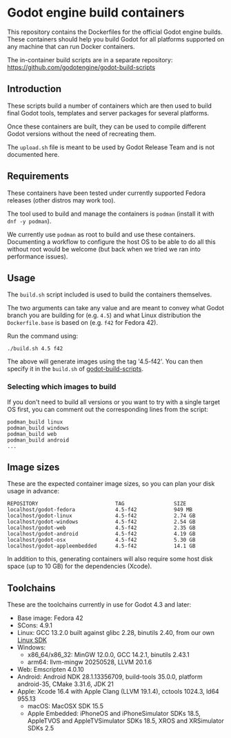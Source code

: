# Godot engine build containers

This repository contains the Dockerfiles for the official Godot engine builds.
These containers should help you build Godot for all platforms supported on
any machine that can run Docker containers.

The in-container build scripts are in a separate repository:
https://github.com/godotengine/godot-build-scripts


## Introduction

These scripts build a number of containers which are then used to build final
Godot tools, templates and server packages for several platforms.

Once these containers are built, they can be used to compile different Godot
versions without the need of recreating them.

The `upload.sh` file is meant to be used by Godot Release Team and is not
documented here.


## Requirements

These containers have been tested under currently supported Fedora releases
(other distros may work too).

The tool used to build and manage the containers is `podman` (install it with
`dnf -y podman`).

We currently use `podman` as root to build and use these containers. Documenting
a workflow to configure the host OS to be able to do all this without root would
be welcome (but back when we tried we ran into performance issues).


## Usage

The `build.sh` script included is used to build the containers themselves.

The two arguments can take any value and are meant to convey what Godot branch
you are building for (e.g. `4.5`) and what Linux distribution the `Dockerfile.base`
is based on (e.g. `f42` for Fedora 42).

Run the command using:

    ./build.sh 4.5 f42

The above will generate images using the tag '4.5-f42'.
You can then specify it in the `build.sh` of
[godot-build-scripts](https://github.com/godotengine/godot-build-scripts).


### Selecting which images to build

If you don't need to build all versions or you want to try with a single target OS first,
you can comment out the corresponding lines from the script:

    podman_build linux
    podman_build windows
    podman_build web
    podman_build android
    ...


## Image sizes

These are the expected container image sizes, so you can plan your disk usage in advance:

    REPOSITORY                         TAG                SIZE
    localhost/godot-fedora             4.5-f42            949 MB
    localhost/godot-linux              4.5-f42            2.74 GB
    localhost/godot-windows            4.5-f42            2.54 GB
    localhost/godot-web                4.5-f42            2.35 GB
    localhost/godot-android            4.5-f42            4.19 GB
    localhost/godot-osx                4.5-f42            5.30 GB
    localhost/godot-appleembedded      4.5-f42            14.1 GB

In addition to this, generating containers will also require some host disk space
(up to 10 GB) for the dependencies (Xcode).


## Toolchains

These are the toolchains currently in use for Godot 4.3 and later:

- Base image: Fedora 42
- SCons: 4.9.1
- Linux: GCC 13.2.0 built against glibc 2.28, binutils 2.40, from our own [Linux SDK](https://github.com/godotengine/buildroot)
- Windows:
  * x86_64/x86_32: MinGW 12.0.0, GCC 14.2.1, binutils 2.43.1
  * arm64: llvm-mingw 20250528, LLVM 20.1.6
- Web: Emscripten 4.0.10
- Android: Android NDK 28.1.13356709, build-tools 35.0.0, platform android-35, CMake 3.31.6, JDK 21
- Apple: Xcode 16.4 with Apple Clang (LLVM 19.1.4), cctools 1024.3, ld64 955.13
  * macOS: MacOSX SDK 15.5
  * Apple Embedded: iPhoneOS and iPhoneSimulator SDKs 18.5, AppleTVOS and AppleTVSimulator SDKs 18.5, XROS and XRSimulator SDKs 2.5
